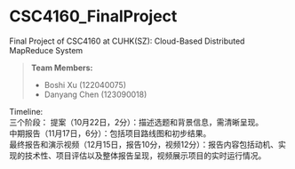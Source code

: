 # CSC4160_FinalProject
Final Project of CSC4160 at CUHK(SZ): Cloud-Based Distributed MapReduce System

> **Team Members:**
> - Boshi Xu (122040075)
> - Danyang Chen (123090018)

 Timeline:  
    三个阶段： 
    提案（10月22日，2分）：描述选题和背景信息，需清晰呈现。   
    中期报告（11月17日，6分）：包括项目路线图和初步结果。  
    最终报告和演示视频（12月15日，报告10分，视频12分）：报告内容包括动机、实现的技术性、项目评估以及整体报告呈现，视频展示项目的实时运行情况。  
